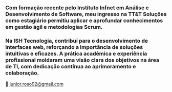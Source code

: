 ### Com formação recente pelo Instituto Infnet em Análise e Desenvolvimento de Software, meu ingresso na TT&T Soluções como estagiário permitiu aplicar e aprofundar conhecimentos em gestão ágil e metodologias Scrum. 

### Na ISH Tecnologia, contribuí para o desenvolvimento de interfaces web, reforçando a importância de soluções intuitivas e eficazes. A prática acadêmica e experiência profissional moldaram uma visão clara dos objetivos na área de TI, com dedicação contínua ao aprimoramento e colaboração.

👥 junior.roso92@gmail.com






